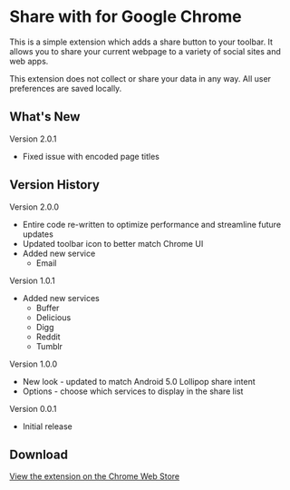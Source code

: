 # Share with for Google Chrome
This is a simple extension which adds a share button to your toolbar. It allows you to share your current webpage to a variety of social sites and web apps.

This extension does not collect or share your data in any way. All user preferences are saved locally.

## What's New
Version 2.0.1
* Fixed issue with encoded page titles

## Version History
Version 2.0.0
* Entire code re-written to optimize performance and streamline future updates
* Updated toolbar icon to better match Chrome UI
* Added new service
  * Email

Version 1.0.1
* Added new services
  * Buffer
  * Delicious
  * Digg
  * Reddit
  * Tumblr

Version 1.0.0
* New look - updated to match Android 5.0 Lollipop share intent
* Options - choose which services to display in the share list

Version 0.0.1
* Initial release

## Download
[View the extension on the Chrome Web Store](https://chrome.google.com/webstore/detail/share-with-for-google-chr/egpmaojaajjjijckmfdlncdakdojbhgk)
